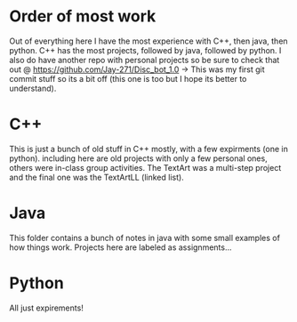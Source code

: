 # Order of most work
  Out of everything here I have the most experience with C++, then java, then python. C++ has the most projects, followed by java, followed by python.
  I also do have another repo with personal projects so be sure to check that out @ https://github.com/Jay-271/Disc_bot_1.0
  -> This was my first git commit stuff so its a bit off (this one is too but I hope its better to understand). 
# C++
  This is just a bunch of old stuff in C++ mostly, with a few expirments (one in python).
including here are old projects with only a few personal ones, others were in-class group activities. 
The TextArt was a multi-step project and the final one was the TextArtLL (linked list).
# Java
  This folder contains a bunch of notes in java with some small examples of how things work. Projects here are labeled as assignments...
# Python
  All just expirements!
